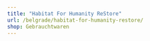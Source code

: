 ```yaml
---
title: "Habitat For Humanity ReStore"
url: /belgrade/habitat-for-humanity-restore/
shop: Gebrauchtwaren
---
```

